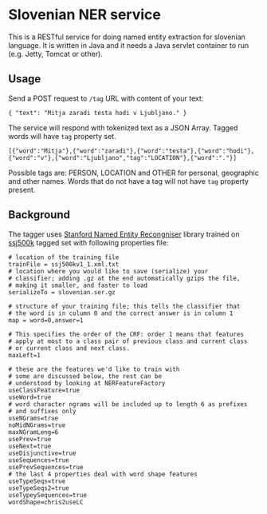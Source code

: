 Slovenian NER service
===============

This is a RESTful service for doing named entity extraction for slovenian language. It is written in Java and it needs a Java servlet container to run (e.g. Jetty, Tomcat or other).

Usage
--------

Send a POST request to `/tag` URL with content of your text:

```
{ "text": "Mitja zaradi testa hodi v Ljubljano." }
```

The service will respond with tokenized text as a JSON Array. Tagged words will have `tag` property set.

```
[{"word":"Mitja"},{"word":"zaradi"},{"word":"testa"},{"word":"hodi"},{"word":"v"},{"word":"Ljubljano","tag":"LOCATION"},{"word":"."}]
```

Possible tags are: PERSON, LOCATION and OTHER for personal, geographic and other names. Words that do not have a tag will not have `tag` property present.

Background
-----------

The tagger uses [Stanford Named Entity Recongniser][1] library trained on [ssj500k][2] tagged set with following properties file:

```
# location of the training file
trainFile = ssj500kv1_1.xml.txt
# location where you would like to save (serialize) your
# classifier; adding .gz at the end automatically gzips the file,
# making it smaller, and faster to load
serializeTo = slovenian.ser.gz

# structure of your training file; this tells the classifier that
# the word is in column 0 and the correct answer is in column 1
map = word=0,answer=1

# This specifies the order of the CRF: order 1 means that features
# apply at most to a class pair of previous class and current class
# or current class and next class.
maxLeft=1

# these are the features we'd like to train with
# some are discussed below, the rest can be
# understood by looking at NERFeatureFactory
useClassFeature=true
useWord=true
# word character ngrams will be included up to length 6 as prefixes
# and suffixes only
useNGrams=true
noMidNGrams=true
maxNGramLeng=6
usePrev=true
useNext=true
useDisjunctive=true
useSequences=true
usePrevSequences=true
# the last 4 properties deal with word shape features
useTypeSeqs=true
useTypeSeqs2=true
useTypeySequences=true
wordShape=chris2useLC
```




 [1]: http://nlp.stanford.edu/software/CRF-NER.shtml
 [2]: http://www.slovenscina.eu/tehnologije/ucni-korpus

